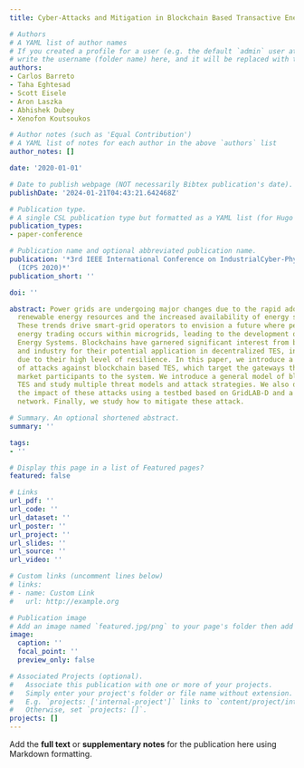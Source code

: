 ```yaml
---
title: Cyber-Attacks and Mitigation in Blockchain Based Transactive Energy Systems

# Authors
# A YAML list of author names
# If you created a profile for a user (e.g. the default `admin` user at `content/authors/admin/`), 
# write the username (folder name) here, and it will be replaced with their full name and linked to their profile.
authors:
- Carlos Barreto
- Taha Eghtesad
- Scott Eisele
- Aron Laszka
- Abhishek Dubey
- Xenofon Koutsoukos

# Author notes (such as 'Equal Contribution')
# A YAML list of notes for each author in the above `authors` list
author_notes: []

date: '2020-01-01'

# Date to publish webpage (NOT necessarily Bibtex publication's date).
publishDate: '2024-01-21T04:43:21.642468Z'

# Publication type.
# A single CSL publication type but formatted as a YAML list (for Hugo requirements).
publication_types:
- paper-conference

# Publication name and optional abbreviated publication name.
publication: '*3rd IEEE International Conference on IndustrialCyber-Physical Systems
  (ICPS 2020)*'
publication_short: ''

doi: ''

abstract: Power grids are undergoing major changes due to the rapid adoption of intermittent
  renewable energy resources and the increased availability of energy storage devices.
  These trends drive smart-grid operators to envision a future where peer-to-peer
  energy trading occurs within microgrids, leading to the development of Transactive
  Energy Systems. Blockchains have garnered significant interest from both academia
  and industry for their potential application in decentralized TES, in large part
  due to their high level of resilience. In this paper, we introduce a novel class
  of attacks against blockchain based TES, which target the gateways that connect
  market participants to the system. We introduce a general model of blockchain based
  TES and study multiple threat models and attack strategies. We also demonstrate
  the impact of these attacks using a testbed based on GridLAB-D and a private Ethereum
  network. Finally, we study how to mitigate these attack.

# Summary. An optional shortened abstract.
summary: ''

tags:
- ''

# Display this page in a list of Featured pages?
featured: false

# Links
url_pdf: ''
url_code: ''
url_dataset: ''
url_poster: ''
url_project: ''
url_slides: ''
url_source: ''
url_video: ''

# Custom links (uncomment lines below)
# links:
# - name: Custom Link
#   url: http://example.org

# Publication image
# Add an image named `featured.jpg/png` to your page's folder then add a caption below.
image:
  caption: ''
  focal_point: ''
  preview_only: false

# Associated Projects (optional).
#   Associate this publication with one or more of your projects.
#   Simply enter your project's folder or file name without extension.
#   E.g. `projects: ['internal-project']` links to `content/project/internal-project/index.md`.
#   Otherwise, set `projects: []`.
projects: []
---
```


Add the **full text** or **supplementary notes** for the publication here using Markdown formatting.

